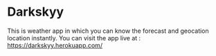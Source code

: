 # Darkskyy
This is weather app in which you can know the forecast and geocation location instantly.
You can visit the app live at : https://darkskyy.herokuapp.com/
